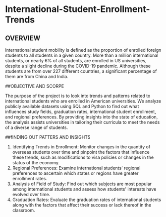 # International-Student-Enrollment-Trends


## OVERVIEW

International student mobility is defined as the proportion of enrolled foreign students to all students in a given country. More than a million international students, or nearly 6% of all students, are enrolled in US universities, despite a slight decline during the COVID-19 pandemic. Although these students are from over 227 different countries, a significant percentage of them are from China and India.

##OBJECTIVE AND SCORPE

The purpose of the project is to look into trends and patterns related to international students who are enrolled in American universities. We analyze publicly available datasets using SQL and Python to find out what influences study fields, graduation rates, international student enrollment, and regional preferences. By providing insights into the state of education, the analysis assists universities in tailoring their curricula to meet the needs of a diverse range of students.

##fINDING OUT PATTERS AND INSIGHTS 

1. Identifying Trends in Enrollment: Monitor changes in the quantity of overseas students over time and pinpoint the factors that influence these trends, such as modifications to visa policies or changes in the status of the economy.
2. Regional Preferences: Examine international students' regional preferences to ascertain which states or regions have greater enrollment rates.
3. Analysis of Field of Study: Find out which subjects are most popular among international students and assess how students' interests have evolved over time.
4. Graduation Rates: Evaluate the graduation rates of international students along with the factors that affect their success or lack thereof in the classroom.


